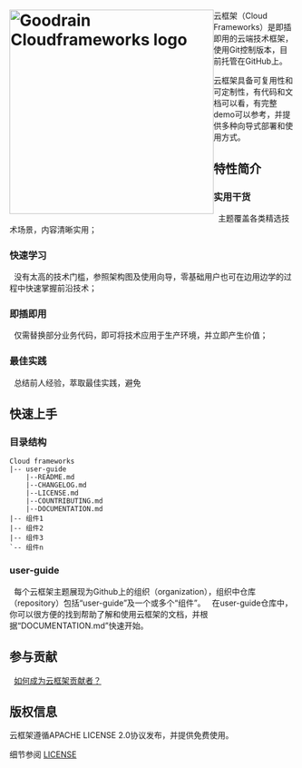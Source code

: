 <h1><a href="http://www.goodrain.com/" title="Goodrain Cloudframeworks"><img style="float: left" width="360" src="http://7xihe6.com1.z0.glb.clouddn.com/CLOUDFRAMEWORKS  header.jpg" alt="Goodrain Cloudframeworks logo"/></a></h1>

云框架（Cloud Frameworks）是即插即用的云端技术框架，使用Git控制版本，目前托管在GitHub上。
  
云框架具备可复用性和可定制性，有代码和文档可以看，有完整demo可以参考，并提供多种向导式部署和使用方式。
  
## 特性简介
  
### 实用干货
  
主题覆盖各类精选技术场景，内容清晰实用；
  
### 快速学习
  
没有太高的技术门槛，参照架构图及使用向导，零基础用户也可在边用边学的过程中快速掌握前沿技术；
  
### 即插即用
  
仅需替换部分业务代码，即可将技术应用于生产环境，并立即产生价值；
  
### 最佳实践
  
总结前人经验，萃取最佳实践，避免

## 快速上手
  
### 目录结构
  
```
Cloud frameworks
|-- user-guide
    |--README.md
    |--CHANGELOG.md
    |--LICENSE.md
    |--COUNTRIBUTING.md
    |--DOCUMENTATION.md
|-- 组件1
|-- 组件2
|-- 组件3
`-- 组件n      
```
    
### user-guide
  
每个云框架主题展现为Github上的组织（organization），组织中仓库（repository）包括“user-guide”及一个或多个“组件”。
  
在user-guide仓库中，你可以很方便的找到帮助了解和使用云框架的文档，并根据“DOCUMENTATION.md”快速开始。
  
## 参与贡献
  
[如何成为云框架贡献者？](COUNTRIBUTING.md)
  
## 版权信息
  
云框架遵循APACHE LICENSE 2.0协议发布，并提供免费使用。
  
细节参阅 [LICENSE](LICENSE.md)
